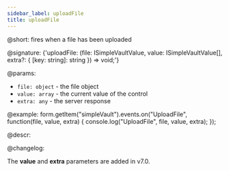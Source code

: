 ```yaml
---
sidebar_label: uploadFile
title: uploadFile
---          
```


@short: fires when a file has been uploaded

@signature: {'uploadFile: (file: ISimpleVaultValue, value: ISimpleVaultValue[], extra?: { [key: string]: string }) => void;'}

@params:
- `file: object` - the file object
- `value: array` - the current value of the control 
- `extra: any` - the server response

@example:
form.getItem("simpleVault").events.on("UploadFile", function(file, value, extra) {
    console.log("UploadFile", file, value, extra);
});

@descr:

@changelog:

The **value** and **extra** parameters are added in v7.0.
